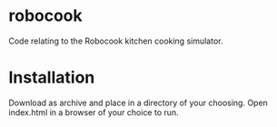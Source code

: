 robocook
========

Code relating to the Robocook kitchen cooking simulator.


Installation
============
Download as archive and place in a directory of your choosing.  Open index.html in a browser of your choice to run.
